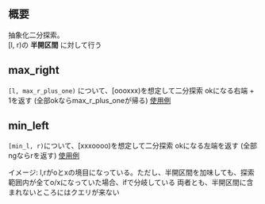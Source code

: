 ## 概要
抽象化二分探索。  
[l, r)の **半開区間** に対して行う

## max_right
`[l, max_r_plus_one)` について、[oooxxx)を想定して二分探索
okになる右端 + 1を返す
(全部okならmax_r_plus_oneが帰る)
[使用例](https://judge.yosupo.jp/submission/258880)
## min_left 
`[min_l, r)`について、[xxxoooo)を想定して二分探索
okになる左端を返す
(全部ngならrを返す)
[使用例](https://atcoder.jp/contests/abc312/submissions/61216108)


イメージ: l,rがoとxの境目になっている。ただし、半開区間を加味しても、探索範囲内が全てo/xになっていた場合、ifで分岐している
両者とも、半開区間に含まれないところにはクエリが来ない
